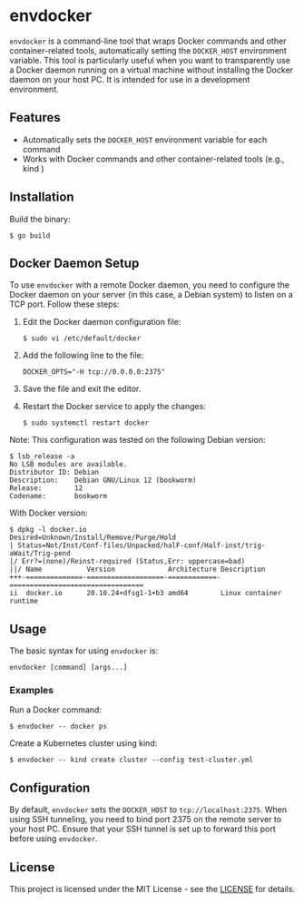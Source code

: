 # envdocker

`envdocker` is a command-line tool that wraps Docker commands and other container-related tools, automatically setting the `DOCKER_HOST` environment variable. This tool is particularly useful when you want to transparently use a Docker daemon running on a virtual machine without installing the Docker daemon on your host PC. It is intended for use in a development environment.

## Features

- Automatically sets the `DOCKER_HOST` environment variable for each command
- Works with Docker commands and other container-related tools (e.g., kind )

## Installation

Build the binary:

```
$ go build
```

## Docker Daemon Setup

To use `envdocker` with a remote Docker daemon, you need to configure the Docker daemon on your server (in this case, a Debian system) to listen on a TCP port. Follow these steps:

1. Edit the Docker daemon configuration file:
   ```
   $ sudo vi /etc/default/docker
   ```

2. Add the following line to the file:
   ```
   DOCKER_OPTS="-H tcp://0.0.0.0:2375"
   ```

3. Save the file and exit the editor.

4. Restart the Docker service to apply the changes:
   ```
   $ sudo systemctl restart docker
   ```

Note: This configuration was tested on the following Debian version:
```
$ lsb_release -a
No LSB modules are available.
Distributor ID: Debian
Description:    Debian GNU/Linux 12 (bookworm)
Release:        12
Codename:       bookworm
```

With Docker version:
```
$ dpkg -l docker.io
Desired=Unknown/Install/Remove/Purge/Hold
| Status=Not/Inst/Conf-files/Unpacked/halF-conf/Half-inst/trig-aWait/Trig-pend
|/ Err?=(none)/Reinst-required (Status,Err: uppercase=bad)
||/ Name           Version             Architecture Description
+++-==============-===================-============-=================================
ii  docker.io      20.10.24+dfsg1-1+b3 amd64        Linux container runtime
```

## Usage

The basic syntax for using `envdocker` is:

```
envdocker [command] [args...]
```

### Examples

Run a Docker command:

```
$ envdocker -- docker ps
```

Create a Kubernetes cluster using kind:

```
$ envdocker -- kind create cluster --config test-cluster.yml
```

## Configuration

By default, `envdocker` sets the `DOCKER_HOST` to `tcp://localhost:2375`. When using SSH tunneling, you need to bind port 2375 on the remote server to your host PC. Ensure that your SSH tunnel is set up to forward this port before using `envdocker`.

## License

This project is licensed under the MIT License - see the [LICENSE](https://opensource.org/license/mit) for details.

